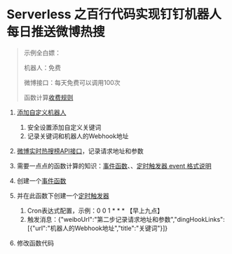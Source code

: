 # Serverless 之百行代码实现钉钉机器人每日推送微博热搜

> 示例全白嫖：
>
> 机器人：免费
>
> 微博接口：每天免费可以调用100次
>
> 函数计算[收费规则](https://help.aliyun.com/document_detail/54301.html?spm=a2c4g.11186623.6.544.274e398eE0EcPw#title-ef2-h1s-jaf)

1. [添加自定义机器人](https://www.dingtalk.com/qidian/help-detail-20781541.html)

   1. 安全设置添加自定义关键词
   2. 记录关键词和机器人的Webhook地址
2. [微博实时热搜榜API接口](https://www.tianapi.com/apiview/100)，记录请求地址和参数
3. 需要一点点的函数计算的知识：[事件函数](https://help.aliyun.com/document_detail/156876.html?spm=a2c4g.11174283.6.568.2068521202l7v1)、、[定时触发器 event 格式说明](https://help.aliyun.com/document_detail/171747.htm#title-5yp-f9v-jap)
4. 创建一个[事件函数](https://help.aliyun.com/document_detail/73338.html)
5. 并在此函数下创建一个[定时触发器](https://help.aliyun.com/document_detail/68172.html)

   1. Cron表达式配置，示例：0 0 1 * * * 【早上九点】
   2. 触发消息：{"weiboUrl":"第二步记录请求地址和参数","dingHookLinks":[{"url":"机器人的Webhook地址","title":"关键词"}]}
6. 修改函数代码
